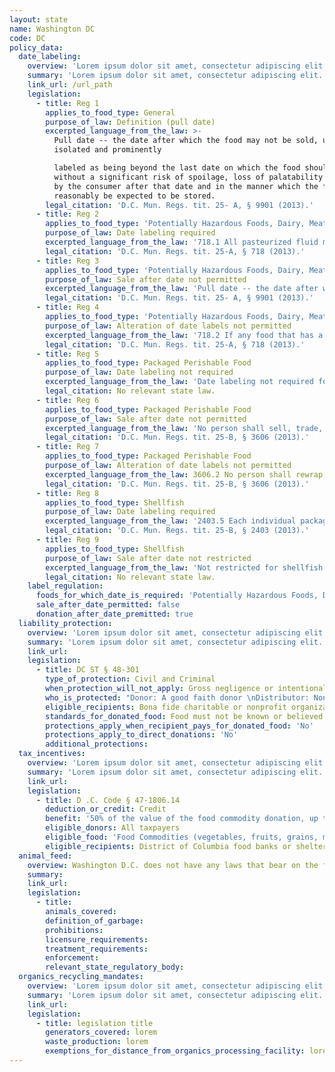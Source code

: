 ```yaml
---
layout: state
name: Washington DC
code: DC
policy_data:
  date_labeling:
    overview: 'Lorem ipsum dolor sit amet, consectetur adipiscing elit. Curabitur tellus mi, consequat at laoreet eget, vestibulum nec dolor. Vivamus volutpat quam ac quam bibendum rutrum.'
    summary: 'Lorem ipsum dolor sit amet, consectetur adipiscing elit. Curabitur tellus mi, consequat at laoreet eget, vestibulum nec dolor. Vivamus volutpat quam ac quam bibendum rutrum.'
    link_url: /url_path
    legislation:
      - title: Reg 1
        applies_to_food_type: General
        purpose_of_law: Definition (pull date)
        excerpted_language_from_the_law: >-
          Pull date -- the date after which the food may not be sold, unless
          isolated and prominently

          labeled as being beyond the last date on which the food should be sold
          without a significant risk of spoilage, loss of palatability if stored
          by the consumer after that date and in the manner which the food can
          reasonably be expected to be stored.
        legal_citation: 'D.C. Mun. Regs. tit. 25- A, § 9901 (2013).'
      - title: Reg 2
        applies_to_food_type: 'Potentially Hazardous Foods, Dairy, Meat/Poultry, Eggs'
        purpose_of_law: Date labeling required
        excerpted_language_from_the_law: '718.1 All pasteurized fluid milk, fresh meat, poultry, fish, bread products, eggs, butter, cheese, cold meat cuts, mildly processed pasteurized products, and potentially hazardous foods sold in food-retail establishments which are pre-wrapped and not intended to be eaten on the premises of the food establishment shall have easily understood pull dates prominently displayed on their containers.'
        legal_citation: 'D.C. Mun. Regs. tit. 25-A, § 718 (2013).'
      - title: Reg 3
        applies_to_food_type: 'Potentially Hazardous Foods, Dairy, Meat/Poultry, Eggs'
        purpose_of_law: Sale after date not permitted
        excerpted_language_from_the_law: 'Pull date -- the date after which the food may not be sold, unless isolated and prominently labeled as being beyond the last date on which the food should be sold without a significant risk of spoilage, loss of palatability if stored by the consumer after that date and in the manner which the food can reasonably be expected to be stored.'
        legal_citation: 'D.C. Mun. Regs. tit. 25- A, § 9901 (2013).'
      - title: Reg 4
        applies_to_food_type: 'Potentially Hazardous Foods, Dairy, Meat/Poultry, Eggs'
        purpose_of_law: Alteration of date labels not permitted
        excerpted_language_from_the_law: '718.2 If any food that has a pull date is rewrapped, the new package shall retain the original pull date and the word “REWRAPPED” shall be prominent displayed on the package.'
        legal_citation: 'D.C. Mun. Regs. tit. 25-A, § 718 (2013).'
      - title: Reg 5
        applies_to_food_type: Packaged Perishable Food
        purpose_of_law: Date labeling not required
        excerpted_language_from_the_law: 'Date labeling not required for packaged perishable food in Washington, D.C.'
        legal_citation: No relevant state law.
      - title: Reg 6
        applies_to_food_type: Packaged Perishable Food
        purpose_of_law: Sale after date not permitted
        excerpted_language_from_the_law: 'No person shall sell, trade, or barter any perishable packaged food beyond the pull date appearing thereon.'
        legal_citation: 'D.C. Mun. Regs. tit. 25-B, § 3606 (2013).'
      - title: Reg 7
        applies_to_food_type: Packaged Perishable Food
        purpose_of_law: Alteration of date labels not permitted
        excerpted_language_from_the_law: 3606.2 No person shall rewrap or repackage any packaged perishable food with the intention of placing a pull date on the food that is different from the original pull date.
        legal_citation: 'D.C. Mun. Regs. tit. 25-B, § 3606 (2013).'
      - title: Reg 8
        applies_to_food_type: Shellfish
        purpose_of_law: Date labeling required
        excerpted_language_from_the_law: '2403.5 Each individual package containing less than sixty-four fluid ounces (64 fl. oz.) of fresh or frozen shellfish shall be labeled with the following information: . . . (b) A “Sell by” date which provides a reasonable subsequent shelf-life or the words “Best if used by” followed by a date when the product would be expected to reach the end of its shelf-life.'
        legal_citation: 'D.C. Mun. Regs. tit. 25-B, § 2403 (2013).'
      - title: Reg 9
        applies_to_food_type: Shellfish
        purpose_of_law: Sale after date not restricted
        excerpted_language_from_the_law: 'Not restricted for shellfish in Washington, D.C.'
        legal_citation: No relevant state law.
    label_regulation:
      foods_for_which_date_is_required: 'Potentially Hazardous Foods, Dairy, Meat/Poultry, Eggs, Shellfish'
      sale_after_date_permitted: false
      donation_after_date_premitted: true
  liability_protection:
    overview: 'Lorem ipsum dolor sit amet, consectetur adipiscing elit. Curabitur tellus mi, consequat at laoreet eget, vestibulum nec dolor. Vivamus volutpat quam ac quam bibendum rutrum.'
    summary: 'Lorem ipsum dolor sit amet, consectetur adipiscing elit. Curabitur tellus mi, consequat at laoreet eget, vestibulum nec dolor. Vivamus volutpat quam ac quam bibendum rutrum.'
    link_url:
    legislation:
      - title: DC ST § 48-301
        type_of_protection: Civil and Criminal
        when_protection_will_not_apply: Gross negligence or intentional misconduct
        who_is_protected: "Donor: A good faith donor \nDistributor: Nonprofit/charitable organization"
        eligible_recipients: Bona fide charitable or nonprofit organization
        standards_for_donated_food: Food must not be known or believed to be unfit for human consumption
        protections_apply_when_recipient_pays_for_donated_food: 'No'
        protections_apply_to_direct_donations: 'No'
        additional_protections:
  tax_incentives:
    overview: 'Lorem ipsum dolor sit amet, consectetur adipiscing elit. Curabitur tellus mi, consequat at laoreet eget, vestibulum nec dolor. Vivamus volutpat quam ac quam bibendum rutrum.'
    summary: 'Lorem ipsum dolor sit amet, consectetur adipiscing elit. Curabitur tellus mi, consequat at laoreet eget, vestibulum nec dolor. Vivamus volutpat quam ac quam bibendum rutrum.'
    link_url:
    legislation:
      - title: D .C. Code § 47-1806.14
        deduction_or_credit: Credit
        benefit: '50% of the value of the food commodity donation, up to 2,500 annually'
        eligible_donors: All taxpayers
        eligible_food: 'Food Commodities (vegetables, fruits, grains, mushrooms, honey, herbs, nuts, seeds, or rootstock grown in the District by urban farming or by a community garden)'
        eligible_recipients: District of Columbia food banks or shelters recognized as a tax-exempt organization
  animal_feed:
    overview: Washington D.C. does not have any laws that bear on the feeding of garbage to animals.
    summary:
    link_url:
    legislation:
      - title:
        animals_covered:
        definition_of_garbage:
        prohibitions:
        licensure_requirements:
        treatment_requirements:
        enforcement:
        relevant_state_regulatory_body:
  organics_recycling_mandates:
    overview: 'Lorem ipsum dolor sit amet, consectetur adipiscing elit. Curabitur tellus mi, consequat at laoreet eget, vestibulum nec dolor. Vivamus volutpat quam ac quam bibendum rutrum.'
    summary: 'Lorem ipsum dolor sit amet, consectetur adipiscing elit. Curabitur tellus mi, consequat at laoreet eget, vestibulum nec dolor. Vivamus volutpat quam ac quam bibendum rutrum.'
    link_url:
    legislation:
      - title: legislation title
        generators_covered: lorem
        waste_production: lorem
        exemptions_for_distance_from_organics_processing_facility: lorem
---
```

